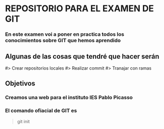# REPOSITORIO PARA EL EXAMEN DE GIT 
### En este examen voi a poner en practica todos los conocimientos sobre GIT que hemos aprendido


## Algunas de las cosas que tendré que hacer serán

#> Crear repositorios locales
#> Realizar commit
#> Tranajar con ramas 

## Objetivos 

### Creamos una web para el instituto IES Pablo Picasso

### El comando ofiacial de GIT es 

> git init
